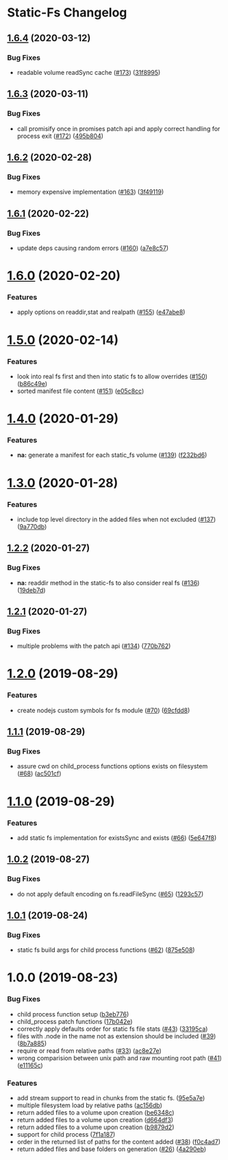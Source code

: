 # Static-Fs Changelog

## [1.6.4](https://github.com/mistic/static-fs/compare/v1.6.3...v1.6.4) (2020-03-12)


### Bug Fixes

* readable volume readSync cache ([#173](https://github.com/mistic/static-fs/issues/173)) ([31f8995](https://github.com/mistic/static-fs/commit/31f8995f218380e97fb5e2a6b21f0cf3e46c439b))

## [1.6.3](https://github.com/mistic/static-fs/compare/v1.6.2...v1.6.3) (2020-03-11)


### Bug Fixes

* call promisify once in promises patch api and apply correct handling for process exit ([#172](https://github.com/mistic/static-fs/issues/172)) ([495b804](https://github.com/mistic/static-fs/commit/495b804))

## [1.6.2](https://github.com/mistic/static-fs/compare/v1.6.1...v1.6.2) (2020-02-28)


### Bug Fixes

* memory expensive implementation ([#163](https://github.com/mistic/static-fs/issues/163)) ([3f49119](https://github.com/mistic/static-fs/commit/3f49119))

## [1.6.1](https://github.com/mistic/static-fs/compare/v1.6.0...v1.6.1) (2020-02-22)


### Bug Fixes

* update deps causing random errors ([#160](https://github.com/mistic/static-fs/issues/160)) ([a7e8c57](https://github.com/mistic/static-fs/commit/a7e8c57))

# [1.6.0](https://github.com/mistic/static-fs/compare/v1.5.0...v1.6.0) (2020-02-20)


### Features

* apply options on readdir,stat and realpath ([#155](https://github.com/mistic/static-fs/issues/155)) ([e47abe8](https://github.com/mistic/static-fs/commit/e47abe8))

# [1.5.0](https://github.com/mistic/static-fs/compare/v1.4.0...v1.5.0) (2020-02-14)


### Features

* look into real fs first and then into static fs to allow overrides ([#150](https://github.com/mistic/static-fs/issues/150)) ([b86c49e](https://github.com/mistic/static-fs/commit/b86c49e))
* sorted manifest file content ([#151](https://github.com/mistic/static-fs/issues/151)) ([e05c8cc](https://github.com/mistic/static-fs/commit/e05c8cc))

# [1.4.0](https://github.com/mistic/static-fs/compare/v1.3.0...v1.4.0) (2020-01-29)


### Features

* **na:** generate a manifest for each static_fs volume ([#139](https://github.com/mistic/static-fs/issues/139)) ([f232bd6](https://github.com/mistic/static-fs/commit/f232bd6))

# [1.3.0](https://github.com/mistic/static-fs/compare/v1.2.2...v1.3.0) (2020-01-28)


### Features

* include top level directory in the added files when not excluded ([#137](https://github.com/mistic/static-fs/issues/137)) ([9a770db](https://github.com/mistic/static-fs/commit/9a770db))

## [1.2.2](https://github.com/mistic/static-fs/compare/v1.2.1...v1.2.2) (2020-01-27)


### Bug Fixes

* **na:** readdir method in the static-fs to also consider real fs ([#136](https://github.com/mistic/static-fs/issues/136)) ([19deb7d](https://github.com/mistic/static-fs/commit/19deb7d))

## [1.2.1](https://github.com/mistic/static-fs/compare/v1.2.0...v1.2.1) (2020-01-27)


### Bug Fixes

* multiple problems with the patch api ([#134](https://github.com/mistic/static-fs/issues/134)) ([770b762](https://github.com/mistic/static-fs/commit/770b762))

# [1.2.0](https://github.com/mistic/static-fs/compare/v1.1.1...v1.2.0) (2019-08-29)


### Features

* create nodejs custom symbols for fs module ([#70](https://github.com/mistic/static-fs/issues/70)) ([69cfdd8](https://github.com/mistic/static-fs/commit/69cfdd8))

## [1.1.1](https://github.com/mistic/static-fs/compare/v1.1.0...v1.1.1) (2019-08-29)


### Bug Fixes

* assure cwd on child_process functions options exists on filesystem ([#68](https://github.com/mistic/static-fs/issues/68)) ([ac501cf](https://github.com/mistic/static-fs/commit/ac501cf))

# [1.1.0](https://github.com/mistic/static-fs/compare/v1.0.2...v1.1.0) (2019-08-29)


### Features

* add static fs implementation for existsSync and exists ([#66](https://github.com/mistic/static-fs/issues/66)) ([5e647f8](https://github.com/mistic/static-fs/commit/5e647f8))

## [1.0.2](https://github.com/mistic/static-fs/compare/v1.0.1...v1.0.2) (2019-08-27)


### Bug Fixes

* do not apply default encoding on fs.readFileSync ([#65](https://github.com/mistic/static-fs/issues/65)) ([1293c57](https://github.com/mistic/static-fs/commit/1293c57))

## [1.0.1](https://github.com/mistic/static-fs/compare/v1.0.0...v1.0.1) (2019-08-24)


### Bug Fixes

* static fs build args for child process functions ([#62](https://github.com/mistic/static-fs/issues/62)) ([875e508](https://github.com/mistic/static-fs/commit/875e508))

# 1.0.0 (2019-08-23)


### Bug Fixes

* child process function setup ([b3eb776](https://github.com/mistic/static-fs/commit/b3eb776))
* child_process patch functions ([17b042e](https://github.com/mistic/static-fs/commit/17b042e))
* correctly apply defaults order for static fs file stats ([#43](https://github.com/mistic/static-fs/issues/43)) ([33195ca](https://github.com/mistic/static-fs/commit/33195ca))
* files with .node in the name not as extension should be included ([#39](https://github.com/mistic/static-fs/issues/39)) ([8b7a885](https://github.com/mistic/static-fs/commit/8b7a885))
* require or read from relative paths ([#33](https://github.com/mistic/static-fs/issues/33)) ([ac8e27e](https://github.com/mistic/static-fs/commit/ac8e27e))
* wrong comparision between unix path and raw mounting root path ([#41](https://github.com/mistic/static-fs/issues/41)) ([e11165c](https://github.com/mistic/static-fs/commit/e11165c))


### Features

* add stream support to read in chunks from the static fs. ([95e5a7e](https://github.com/mistic/static-fs/commit/95e5a7e))
* multiple filesystem load by relative paths ([ac156db](https://github.com/mistic/static-fs/commit/ac156db))
* return added files to a volume upon creation ([be6348c](https://github.com/mistic/static-fs/commit/be6348c))
* return added files to a volume upon creation ([d664df3](https://github.com/mistic/static-fs/commit/d664df3))
* return added files to a volume upon creation ([b9879d2](https://github.com/mistic/static-fs/commit/b9879d2))
* support for child process ([7f1a187](https://github.com/mistic/static-fs/commit/7f1a187))
* order in the returned list of paths for the content added ([#38](https://github.com/mistic/static-fs/issues/38)) ([f0c4ad7](https://github.com/mistic/static-fs/commit/f0c4ad7))
* return added files and base folders on generation ([#26](https://github.com/mistic/static-fs/issues/26)) ([4a290eb](https://github.com/mistic/static-fs/commit/4a290eb))

